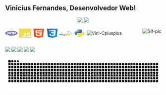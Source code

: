 ## Vinicius Fernandes, Desenvolvedor Web!

<div align="center">
  <a href="https://github.com/ViniciusFFernandes">
    <img height="170" loading="lazy" src="https://profile-statist-git-93a7d9-vinicius-ferreira-fernandes-projects.vercel.app/api?username=ViniciusFFernandes&show_icons=true&theme=dark&include_all_commits=true&count_private=true&locale=pt-br&cache_seconds=21600" />
    <img height="170" loading="lazy" src="https://profile-statist-git-93a7d9-vinicius-ferreira-fernandes-projects.vercel.app/api/top-langs/?username=ViniciusFFernandes&layout=compact&langs_count=8&theme=dark&locale=pt-br&cache_seconds=21600" />
  </a>
</div>
<div style="display: inline_block"><br>
  <img align="center" alt="Vini-Php" height="30" width="40" src="https://raw.githubusercontent.com/devicons/devicon/master/icons/php/php-plain.svg">
  <img align="center" alt="Vini-Js" height="30" width="40" src="https://raw.githubusercontent.com/devicons/devicon/master/icons/javascript/javascript-plain.svg">
  <img align="center" alt="Vini-HTML" height="30" width="40" src="https://raw.githubusercontent.com/devicons/devicon/master/icons/html5/html5-original.svg">
  <img align="center" alt="Vini-CSS" height="30" width="40" src="https://raw.githubusercontent.com/devicons/devicon/master/icons/css3/css3-original.svg">
  <img align="center" alt="Vini-Mysql" height="30" width="40" src="https://raw.githubusercontent.com/devicons/devicon/master/icons/mysql/mysql-original-wordmark.svg">
  <img align="center" alt="Vini-Python" height="30" width="40" src="https://raw.githubusercontent.com/devicons/devicon/master/icons/python/python-original.svg">
  <img align="center" alt="Vini-Cplusplus" height="30" width="40" src="https://cdn.jsdelivr.net/gh/devicons/devicon/icons/cplusplus/cplusplus-original.svg">
  <img align="right" alt="Gif-pic" height="55" src="http://clubedosgeeks.com.br/wp-content/uploads/2016/01/dormrm.gif">
</div>
  
  ##
 
<div> 
  
<a href="https://instagram.com/vf_webdeveloper" target="_blank"><img src="https://img.shields.io/badge/-Instagram-%23E4405F?style=for-the-badge&logo=instagram&logoColor=white"></a>
<a href="https://www.linkedin.com/in/vinicius-f-833668117" target="_blank"><img src="https://img.shields.io/badge/-LinkedIn-%230077B5?style=for-the-badge&logo=linkedin&logoColor=white"></a> 
<a href = "mailto:vnferna@gmail.com" target="_blank"><img src="https://img.shields.io/badge/-Gmail-%23333?style=for-the-badge&logo=gmail&logoColor=white" target="_blank"></a>
<a href="https://telegram.me/vinifernandes" target="_blank"><img src="https://img.shields.io/badge/Telegram-2CA5E0?style=for-the-badge&logo=telegram&logoColor=white"></a>
<a href="https://api.whatsapp.com/send?phone=+5518998135096" target="_blank"><img src="https://img.shields.io/badge/WhatsApp-25D366?style=for-the-badge&logo=whatsapp&logoColor=white"></a>
 
  
 
<picture align="center">
  <source media="(prefers-color-scheme: dark)" srcset="https://raw.githubusercontent.com/ViniciusFFernandes/ViniciusFFernandes/output/github-contribution-grid-snake-dark.svg">
  <source media="(prefers-color-scheme: light)" srcset="https://raw.githubusercontent.com/ViniciusFFernandes/ViniciusFFernandes/output/github-contribution-grid-snake-dark.svg">
  <img align="center" alt="github contribution grid snake animation" src="https://raw.githubusercontent.com/ViniciusFFernandes/ViniciusFFernandes/output/github-contribution-grid-snake.svg">
</picture>
 
</div>
